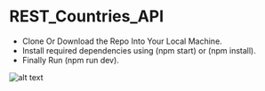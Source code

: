 # REST_Countries_API

* Clone Or Download the Repo Into Your Local Machine.
* Install required dependencies using (npm start) or (npm install).
* Finally Run (npm run dev).

![alt text](https://github.com/[SutharSanjay]/[REST_Countries]/blob/[main]/ScreenShots.png?raw=true)
